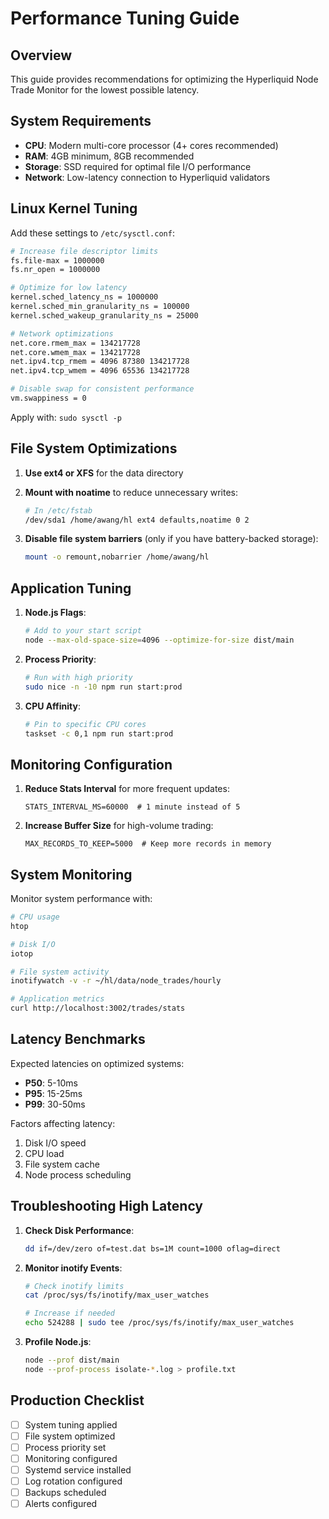 # Performance Tuning Guide

## Overview

This guide provides recommendations for optimizing the Hyperliquid Node Trade Monitor for the lowest possible latency.

## System Requirements

- **CPU**: Modern multi-core processor (4+ cores recommended)
- **RAM**: 4GB minimum, 8GB recommended
- **Storage**: SSD required for optimal file I/O performance
- **Network**: Low-latency connection to Hyperliquid validators

## Linux Kernel Tuning

Add these settings to `/etc/sysctl.conf`:

```bash
# Increase file descriptor limits
fs.file-max = 1000000
fs.nr_open = 1000000

# Optimize for low latency
kernel.sched_latency_ns = 1000000
kernel.sched_min_granularity_ns = 100000
kernel.sched_wakeup_granularity_ns = 25000

# Network optimizations
net.core.rmem_max = 134217728
net.core.wmem_max = 134217728
net.ipv4.tcp_rmem = 4096 87380 134217728
net.ipv4.tcp_wmem = 4096 65536 134217728

# Disable swap for consistent performance
vm.swappiness = 0
```

Apply with: `sudo sysctl -p`

## File System Optimizations

1. **Use ext4 or XFS** for the data directory
2. **Mount with noatime** to reduce unnecessary writes:
   ```bash
   # In /etc/fstab
   /dev/sda1 /home/awang/hl ext4 defaults,noatime 0 2
   ```

3. **Disable file system barriers** (only if you have battery-backed storage):
   ```bash
   mount -o remount,nobarrier /home/awang/hl
   ```

## Application Tuning

1. **Node.js Flags**:
   ```bash
   # Add to your start script
   node --max-old-space-size=4096 --optimize-for-size dist/main
   ```

2. **Process Priority**:
   ```bash
   # Run with high priority
   sudo nice -n -10 npm run start:prod
   ```

3. **CPU Affinity**:
   ```bash
   # Pin to specific CPU cores
   taskset -c 0,1 npm run start:prod
   ```

## Monitoring Configuration

1. **Reduce Stats Interval** for more frequent updates:
   ```env
   STATS_INTERVAL_MS=60000  # 1 minute instead of 5
   ```

2. **Increase Buffer Size** for high-volume trading:
   ```env
   MAX_RECORDS_TO_KEEP=5000  # Keep more records in memory
   ```

## System Monitoring

Monitor system performance with:

```bash
# CPU usage
htop

# Disk I/O
iotop

# File system activity
inotifywatch -v -r ~/hl/data/node_trades/hourly

# Application metrics
curl http://localhost:3002/trades/stats
```

## Latency Benchmarks

Expected latencies on optimized systems:

- **P50**: 5-10ms
- **P95**: 15-25ms
- **P99**: 30-50ms

Factors affecting latency:
1. Disk I/O speed
2. CPU load
3. File system cache
4. Node process scheduling

## Troubleshooting High Latency

1. **Check Disk Performance**:
   ```bash
   dd if=/dev/zero of=test.dat bs=1M count=1000 oflag=direct
   ```

2. **Monitor inotify Events**:
   ```bash
   # Check inotify limits
   cat /proc/sys/fs/inotify/max_user_watches
   
   # Increase if needed
   echo 524288 | sudo tee /proc/sys/fs/inotify/max_user_watches
   ```

3. **Profile Node.js**:
   ```bash
   node --prof dist/main
   node --prof-process isolate-*.log > profile.txt
   ```

## Production Checklist

- [ ] System tuning applied
- [ ] File system optimized
- [ ] Process priority set
- [ ] Monitoring configured
- [ ] Systemd service installed
- [ ] Log rotation configured
- [ ] Backups scheduled
- [ ] Alerts configured
